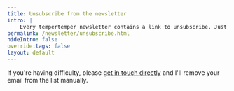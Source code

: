 ```yaml
---
title: Unsubscribe from the newsletter
intro: |
    Every tempertemper newsletter contains a link to unsubscribe. Just dig out any email I've sent you and you can remove yourself from the list.
permalink: /newsletter/unsubscribe.html
hideIntro: false
override:tags: false
layout: default
---
```


If you're having difficulty, please [get in touch directly](/contact) and I'll remove your email from the list manually.
